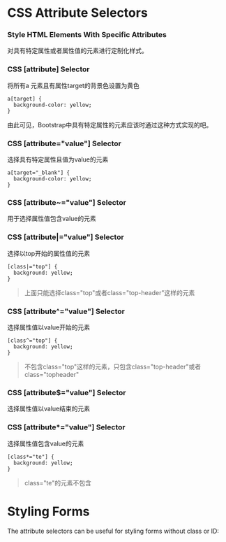 # CSS Attribute Selectors
### Style HTML Elements With Specific Attributes
对具有特定属性或者属性值的元素进行定制化样式。

### CSS [attribute] Selector

将所有a 元素且有属性target的背景色设置为黄色
```
a[target] {
  background-color: yellow;
}
```

由此可见，Bootstrap中具有特定属性的元素应该时通过这种方式实现的吧。

### CSS [attribute="value"] Selector
选择具有特定属性且值为value的元素
```
a[target="_blank"] {
  background-color: yellow;
}
```

### CSS [attribute~="value"] Selector
用于选择属性值包含value的元素

### CSS [attribute|="value"] Selector
选择以top开始的属性值的元素
```
[class|="top"] {
  background: yellow;
}
```
> 上面只能选择class="top"或者class="top-header"这样的元素

### CSS [attribute^="value"] Selector
选择属性值以value开始的元素
```
[class^="top"] {
  background: yellow;
}
```
> 不包含class="top"这样的元素，只包含class="top-header"或者class="topheader"

### CSS [attribute$="value"] Selector
选择属性值以value结束的元素

### CSS [attribute*="value"] Selector
选择属性值包含value的元素
```
[class*="te"] {
  background: yellow;
}
```
> class="te"的元素不包含

# Styling Forms
The attribute selectors can be useful for styling forms without class or ID:


